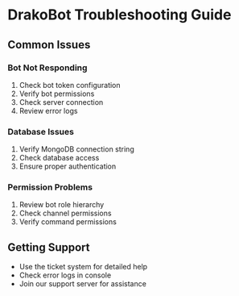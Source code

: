# DrakoBot Troubleshooting Guide

## Common Issues

### Bot Not Responding
1. Check bot token configuration
2. Verify bot permissions
3. Check server connection
4. Review error logs

### Database Issues
1. Verify MongoDB connection string
2. Check database access
3. Ensure proper authentication

### Permission Problems
1. Review bot role hierarchy
2. Check channel permissions
3. Verify command permissions

## Getting Support
- Use the ticket system for detailed help
- Check error logs in console
- Join our support server for assistance

